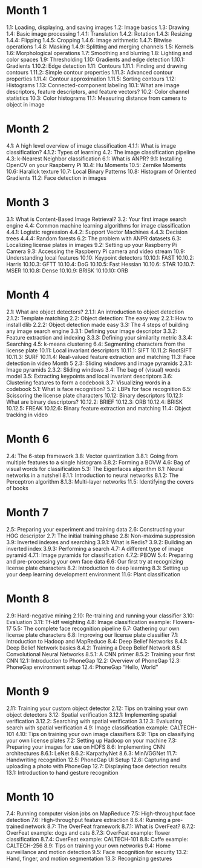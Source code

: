 #  Month 1
1.1: Loading, displaying, and saving images
1.2: Image basics
1.3: Drawing
1.4: Basic image processing
1.4.1: Translation
1.4.2: Rotation
1.4.3: Resizing
1.4.4: Flipping
1.4.5: Cropping
1.4.6: Image arithmetic
1.4.7: Bitwise operations
1.4.8: Masking
1.4.9: Splitting and merging channels
1.5: Kernels
1.6: Morphological operations
1.7: Smoothing and blurring
1.8: Lighting and color spaces
1.9: Thresholding
1.10: Gradients and edge detection
1.10.1: Gradients
1.10.2: Edge detection
1.11: Contours
1.11.1: Finding and drawing contours
1.11.2: Simple contour properties
1.11.3: Advanced contour properties
1.11.4: Contour approximation
1.11.5: Sorting contours
1.12: Histograms
1.13: Connected-component labeling
10.1: What are image descriptors, feature descriptors, and feature vectors?
10.2: Color channel statistics
10.3: Color histograms
11.1: Measuring distance from camera to object in image
#  Month 2
4.1: A high level overview of image classification
4.1.1: What is image classification?
4.1.2: Types of learning
4.2: The image classification pipeline
4.3: k-Nearest Neighbor classification
6.1: What is ANPR?
9.1: Installing OpenCV on your Raspberry Pi
10.4: Hu Moments
10.5: Zernike Moments
10.6: Haralick texture
10.7: Local Binary Patterns
10.8: Histogram of Oriented Gradients
11.2: Face detection in images
#  Month 3
3.1: What is Content-Based Image Retrieval?
3.2: Your first image search engine
4.4: Common machine learning algorithms for image classification
4.4.1: Logistic regression
4.4.2: Support Vector Machines
4.4.3: Decision trees
4.4.4: Random forests
6.2: The problem with ANPR datasets
6.3: Localizing license plates in images
9.2: Setting up your Raspberry Pi Camera
9.3: Accessing the Raspberry Pi camera and video stream
10.9: Understanding local features
10.10: Keypoint detectors
10.10.1: FAST
10.10.2: Harris
10.10.3: GFTT
10.10.4: DoG
10.10.5: Fast Hessian
10.10.6: STAR
10.10.7: MSER
10.10.8: Dense
10.10.9: BRISK
10.10.10: ORB
#  Month 4
2.1: What are object detectors?
2.1.1: An introduction to object detection
2.1.2: Template matching
2.2: Object detection: The easy way
2.2.1: How to install dlib
2.2.2: Object detection made easy
3.3: The 4 steps of building any image search engine
3.3.1: Defining your image descriptor
3.3.2: Feature extraction and indexing
3.3.3: Defining your similarity metric
3.3.4: Searching
4.5: k-means clustering
6.4: Segmenting characters from the license plate
10.11: Local invariant descriptors
10.11.1: SIFT
10.11.2: RootSIFT
10.11.3: SURF
10.11.4: Real-valued feature extraction and matching
11.3: Face detection in video
Month 5
2.3: Sliding windows and image pyramids
2.3.1: Image pyramids
2.3.2: Sliding windows
3.4: The bag of (visual) words model
3.5: Extracting keypoints and local invariant descriptors
3.6: Clustering features to form a codebook
3.7: Visualizing words in a codebook
5.1: What is face recognition?
5.2: LBPs for face recognition
6.5: Scissoring the license plate characters
10.12: Binary descriptors
10.12.1: What are binary descriptors?
10.12.2: BRIEF
10.12.3: ORB
10.12.4: BRISK
10.12.5: FREAK
10.12.6: Binary feature extraction and matching
11.4: Object tracking in video
# Month 6
2.4: The 6-step framework
3.8: Vector quantization
3.8.1: Going from multiple features to a single histogram
3.8.2: Forming a BOVW
4.6: Bag of visual words for classification
5.3: The Eigenfaces algorithm
8.1: Neural networks in a nutshell
8.1.1: Introduction to neural networks
8.1.2: The Perceptron algorithm
8.1.3: Multi-layer networks
11.5: Identifying the covers of books
# Month 7
2.5: Preparing your experiment and training data
2.6: Constructing your HOG descriptor
2.7: The initial training phase
2.8: Non-maxima suppression
3.9: Inverted indexes and searching
3.9.1: What is Redis?
3.9.2: Building an inverted index
3.9.3: Performing a search
4.7: A different type of image pyramid
4.7.1: Image pyramids for classification
4.7.2: PBOW
5.4: Preparing and pre-processing your own face data
6.6: Our first try at recognizing license plate characters
8.2: Introduction to deep learning
8.3: Setting up your deep learning development environment
11.6: Plant classification
#  Month 8
2.9: Hard-negative mining
2.10: Re-training and running your classifier
3.10: Evaluation
3.11: Tf-idf weighting
4.8: Image classification example: Flowers-17
5.5: The complete face recognition pipeline
6.7: Gathering our own license plate characters
6.8: Improving our license plate classifier
7.1: Introduction to Hadoop and MapReduce
8.4: Deep Belief Networks
8.4.1: Deep Belief Network basics
8.4.2: Training a Deep Belief Network
8.5: Convolutional Neural Networks
8.5.1: A CNN primer
8.5.2: Training your first CNN
12.1: Introduction to PhoneGap
12.2: Overview of PhoneGap
12.3: PhoneGap environment setup
12.4: PhoneGap “Hello, World”
#  Month 9
2.11: Training your custom object detector
2.12: Tips on training your own object detectors
3.12: Spatial verification
3.12.1: Implementing spatial verification
3.12.2: Searching with spatial verification
3.12.3: Evaluating search with spatial verification
4.9: Image classification example: CALTECH-101
4.10: Tips on training your own image classifiers
6.9: Tips on classifying your own license plates
7.2: Setting up Hadoop on your machine
7.3: Preparing your images for use on HDFS
8.6: Implementing CNN architectures
8.6.1: LeNet
8.6.2: KarpathyNet
8.6.3: MiniVGGNet
11.7: Handwriting recognition
12.5: PhoneGap UI Setup
12.6: Capturing and uploading a photo with PhoneGap
12.7: Displaying face detection results
13.1: Introduction to hand gesture recognition
#  Month 10
7.4: Running computer vision jobs on MapReduce
7.5: High-throughput face detection
7.6: High-throughput feature extraction
8.6.4: Running a pre-trained network
8.7: The OverFeat framework
8.7.1: What is OverFeat?
8.7.2: OverFeat example: dogs and cats
8.7.3: OverFeat example: flower classification
8.7.4: OverFeat example: CALTECH-101
8.8: Caffe example: CALTECH-256
8.9: Tips on training your own networks
9.4: Home surveillance and motion detection
9.5: Face recognition for security
13.2: Hand, finger, and motion segmentation
13.3: Recognizing gestures